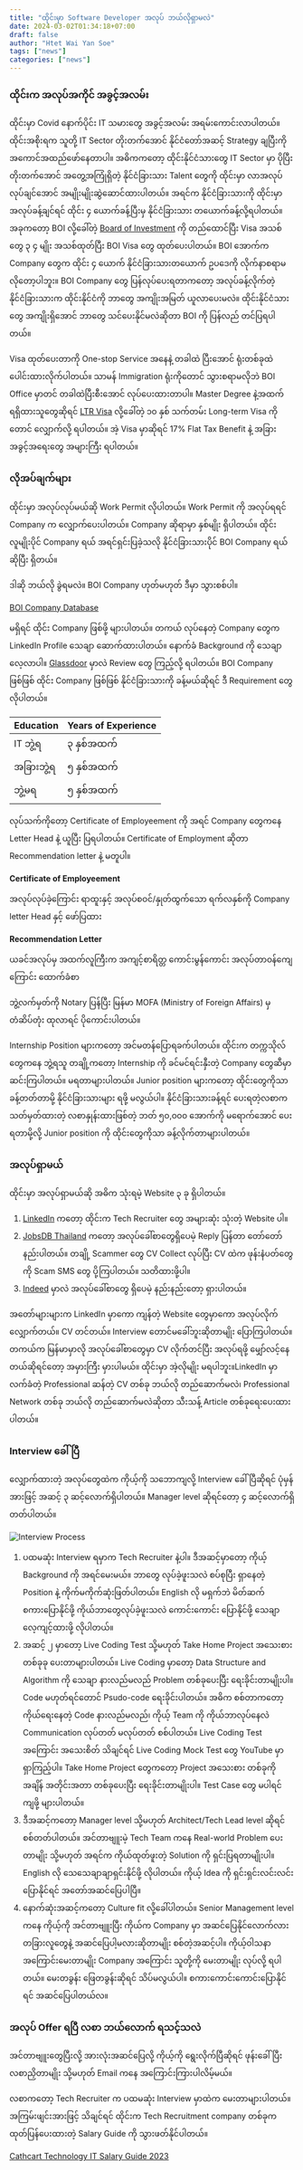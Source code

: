 ```yaml
---
title: "ထိုင်းမှာ Software Developer အလုပ် ဘယ်လိုရှာမလဲ"
date: 2024-03-02T01:34:18+07:00
draft: false
author: "Htet Wai Yan Soe"
tags: ["news"]
categories: ["news"]
---
```

### ထိုင်းက အလုပ်အကိုင် အခွင့်အလမ်း
ထိုင်းမှာ Covid နောက်ပိုင်း IT သမားတွေ အခွင့်အလမ်း အရမ်းကောင်းလာပါတယ်။ ထိုင်းအစိုးရက သူတို့ IT Sector တိုးတက်အောင် နိုင်ငံတော်အဆင့် Strategy ချပြီးကို အကောင်အထည်ဖော်နေတာပါ။ အဓိကကတော့ ထိုင်းနိုင်ငံသားတွေ IT Sector မှာ ပိုပြီး တိုးတက်အောင် အတွေ့အကြုံရှိတဲ့ နိုင်ငံခြားသား Talent တွေကို ထိုင်းမှာ လာအလုပ်လုပ်ချင်အောင် အမျိုးမျိုးဆွဲဆောင်ထားပါတယ်။ အရင်က နိုင်ငံခြားသားကို ထိုင်းမှာအလုပ်ခန့်ချင်ရင် ထိုင်း ၄ ယောက်ခန့်ပြီးမှ နိုင်ငံခြားသား တယောက်ခန့်လို့ရပါတယ်။ အခုကတော့ BOI လို့ခေါ်တဲ့ [Board of Investment](https://www.boi.go.th/en/index/) ကို တည်ထောင်ပြီး Visa အသစ်တွေ ၃ ၄ မျိုး အသစ်ထုတ်ပြီး BOI Visa တွေ ထုတ်ပေးပါတယ်။ BOI အောက်က Company တွေက ထိုင်း ၄ ယောက် နိုင်ငံခြားသားတယောက် ဥပဒေကို လိုက်နာစရာမလိုတော့ပါဘူး။ BOI Company တွေ ပြန်လုပ်ပေးရတာကတော့ အလုပ်ခန့်လိုက်တဲ့ နိုင်ငံခြားသားက ထိုင်းနိုင်ငံကို ဘာတွေ အကျိုးအမြတ် ယူလာပေးမလဲ။ ထိုင်းနိုင်ငံသားတွေ အကျိုးရှိအောင် ဘာတွေ သင်ပေးနိုင်မလဲဆိုတာ BOI ကို ပြန်လည် တင်ပြရပါတယ်။​

Visa ထုတ်ပေးတာကို One-stop Service အနေနဲ့ တခါထဲ ပြီးအောင် ရုံးတစ်ခုထဲ ပေါင်းထားလိုက်ပါတယ်။ သာမန် Immigration ရုံးကိုတောင် သွားစရာမလိုဘဲ BOI Office မှာတင် တခါထဲပြီးစီးအောင် လုပ်ပေးထားတာပါ။ Master Degree နဲ့အထက် ရရှိထားသူတွေဆိုရင် [LTR Visa](https://thaievisa.go.th/visa/ltr-visa) လို့ခေါ်တဲ့ ၁၀ နှစ် သက်တမ်း Long-term Visa ကိုတောင် လျှောက်လို့ ရပါတယ်။ အဲ့ Visa မှာဆိုရင် 17% Flat Tax Benefit နဲ့ အခြား အခွင့်အရေးတွေ အများကြီး ရပါတယ်။

### လိုအပ်ချက်များ
ထိုင်းမှာ အလုပ်လုပ်မယ်ဆို Work Permit လိုပါတယ်။ Work Permit ကို အလုပ်ရရင် Company က လျှောက်ပေးပါတယ်။ Company ဆိုရာမှာ နှစ်မျိုး ရှိပါတယ်။ ထိုင်းလူမျိုးပိုင် Company ရယ် အရင်ရှင်းပြခဲ့သလို နိုင်ငံခြားသားပိုင် BOI Company ရယ်ဆိုပြီး ရှိတယ်။ 

ဒါဆို ဘယ်လို ခွဲရမလဲ။ BOI Company ဟုတ်မဟုတ် ဒီမှာ သွားစစ်ပါ။

[BOI Company Database](https://www.boi.go.th/index.php?page=form_promoted_companies&language=en)

မရှိရင် ထိုင်း Company ဖြစ်ဖို့ များပါတယ်။ တကယ် လုပ်နေတဲ့ Company တွေက LinkedIn Profile သေချာ ဆောက်ထားပါတယ်။ နောက်ခံ Background ကို သေချာလေ့လာပါ။ [Glassdoor](https://www.glassdoor.com/index.htm) မှာလဲ Review တွေ ကြည့်လို့ ရပါတယ်။ BOI Company ဖြစ်ဖြစ် ထိုင်း Company ဖြစ်ဖြစ် နိုင်ငံခြားသားကို ခန့်မယ်ဆိုရင် ဒီ Requirement တွေ လိုပါတယ်။

| Education | Years of Experience |
|:--|:--|
| IT ဘွဲ့ရ  | ၃ နှစ်အထက်|
| အခြားဘွဲ့ရ | ၅ နှစ်အထက် |
| ဘွဲ့မရ | ၅ နှစ်အထက် |

လုပ်သက်ကိုတော့ Certificate of Employeement ကို အရင် Company တွေကနေ Letter Head နဲ့ ယူပြီး ပြရပါတယ်။ Certificate of Employment ဆိုတာ Recommendation letter နဲ့ မတူပါ။

**Certificate of Employeement**

အလုပ်လုပ်ခဲ့ကြောင်း ရာထူးနှင့် အလုပ်စဝင်/နှုတ်ထွက်သော ရက်လနှစ်ကို Company letter Head နှင့် ဖော်ပြထား

**Recommendation Letter**

ယခင်အလုပ်မှ အထက်လူကြီးက အကျင့်စာရိတ္တ ကောင်းမွန်ကောင်း အလုပ်တာဝန်ကျေကြောင်း ထောက်ခံစာ

ဘွဲ့လက်မှတ်ကို Notary ပြန်ပြီး မြန်မာ MOFA (Ministry of Foreign Affairs) မှ တံဆိပ်တုံး ထုလာရင် ပိုကောင်းပါတယ်။ 

Internship Position များကတော့ အင်မတန်ပြောရခက်ပါတယ်။ ထိုင်းက တက္ကသိုလ်တွေကနေ ဘွဲ့ရသူ တချို့ကတော့ Internship ကို ခင်မင်ရင်းနှီးတဲ့ Company တွေဆီမှာ ဆင်းကြပါတယ်။​ မရတာများပါတယ်။ Junior position များကတော့ ထိုင်းတွေကိုသာ ခန့်တတ်တာမို့ နိုင်ငံခြားသားများ ရဖို့ မလွယ်ပါ။ နိုင်ငံခြားသားခန့်ရင် ပေးရတဲ့လစာက သတ်မှတ်ထားတဲ့ လစာနှုန်းထားဖြစ်တဲ့ ဘတ် ၅၀,၀၀၀ အောက်ကို မရောက်အောင် ပေးရတာမို့လို့ Junior position ကို ထိုင်းတွေကိုသာ ခန့်လိုက်တာများပါတယ်။


### အလုပ်ရှာမယ်

ထိုင်းမှာ အလုပ်ရှာမယ်ဆို အဓိက သုံးရမဲ့ Website ၃ ခု ရှိပါတယ်။

1. [LinkedIn](https://linkedin.com) ကတော့ ထိုင်းက Tech Recruiter တွေ အများဆုံး သုံးတဲ့ Website ပါ။ 
2. [JobsDB Thailand](https://th.jobsdb.com) ကတော့ အလုပ်ခေါ်စာတွေ​ ရှိပေမဲ့ Reply ပြန်တာ တော်တော် နည်းပါတယ်။ တချို့ Scammer တွေ CV Collect လုပ်ပြီး CV ထဲက ဖုန်းနံပတ်တွေကို Scam SMS တွေ ပို့ကြပါတယ်။ သတိထားဖို့ပါ။
3. [Indeed](https://th.indeed.com) မှာလဲ အလုပ်ခေါ်စာတွေ ရှိပေမဲ့ နည်းနည်းတော့​ ရှားပါတယ်။

အတော်များများက LinkedIn မှာကော ကျန်တဲ့ Website တွေမှာကော အလုပ်လိုက်လျှောက်တယ်။ CV တင်တယ်။ Interview တောင်မခေါ်ဘူးဆိုတာမျိုး ပြောကြပါတယ်။ တကယ်က မြန်မာမှာလို အလုပ်ခေါ်စာတွေမှာ CV လိုက်တင်ပြီး အလုပ်ရဖို့ မျှော်လင့်နေတယ်ဆိုရင်တော့ အမှားကြီး မှားပါမယ်။ ထိုင်းမှာ အဲ့လိုမျိုး မရပါဘူး။​ LinkedIn မှာ လက်ခံတဲ့ Professional ဆန်တဲ့ CV တစ်ခု ဘယ်လို တည်ဆောက်မလဲ၊ Professional Network တစ်ခု ဘယ်လို တည်ဆောက်မလဲဆိုတာ သီးသန့် Article တစ်ခုရေးပေးထားပါတယ်။

### Interview ခေါ်ပြီ
လျှောက်ထားတဲ့ အလုပ်တွေထဲက ကိုယ့်ကို သဘောကျလို့  Interview ခေါ်ပြီဆိုရင် ပုံမှန် အားဖြင့် အဆင့် ၃ ဆင့်လောက်ရှိပါတယ်။ Manager level ဆိုရင်တော့ ၄ ဆင့်လောက်ရှိတတ်ပါတယ်။

![Interview Process](interview-process-diagram.png)

1. ပထမဆုံး Interview ရမှာက Tech Recruiter နဲ့ပါ။ ဒီအဆင့်မှာတော့ ကိုယ့် Background ကို အရင်မေးမယ်။ ဘာတွေ လုပ်ခဲ့ဖူးသလဲ စပ်စုပြီး ရှာနေတဲ့ Position နဲ့ ကိုက်မကိုက်ဆုံးဖြတ်ပါတယ်။ English လို မရှက်ဘဲ မိတ်ဆက်စကားပြောနိုင်ဖို့ ကိုယ်ဘာတွေလုပ်ခဲ့ဖူးသလဲ ကောင်းကောင်း ပြောနိုင်ဖို့ သေချာလေ့ကျင့်ထားဖို့ လိုပါတယ်။
2. အဆင့် ၂ မှာတော့ Live Coding Test သို့မဟုတ် Take Home Project အသေးစားတစ်ခုခု ပေးတာများပါတယ်။ Live Coding မှာတော့ Data Structure and Algorithm ကို သေချာ နားလည်မလည် Problem တစ်ခုပေးပြီး ရေးခိုင်းတာမျိုးပါ။ Code မဟုတ်ရင်တောင် Psudo-code ရေးခိုင်းပါတယ်။ အဓိက စစ်တာကတော့ ကိုယ်ရေးနေတဲ့ Code နားလည်မလည်၊ ကိုယ့် Team ကို ကိုယ်ဘာလုပ်နေလဲ Communication လုပ်တတ် မလုပ်တတ် စစ်ပါတယ်။ Live Coding Test အကြောင်း အသေးစိတ် သိချင်ရင် Live Coding Mock Test တွေ YouTube မှာ ရှာကြည့်ပါ။ Take Home Project တွေကတော့ Project အသေးစား တစ်ခုကို အချိန် အတိုင်းအတာ တစ်ခုပေးပြီး ရေးခိုင်းတာမျိုးပါ။ Test Case တွေ မပါရင် ကျဖို့ များပါတယ်။
3. ဒီအဆင့်ကတော့ Manager level သို့မဟုတ် Architect/Tech Lead level ဆိုရင် စစ်တတ်ပါတယ်။ အင်တာဗျူးမဲ့ Tech Team ကနေ Real-world Problem ပေးတာမျိုး သို့မဟုတ် အရင်က ကိုယ်ထုတ်ဖူးတဲ့ Solution ကို ရှင်းပြရတာမျိုးပါ။ English လို သေသေချာချာ​ရှင်းနိုင်ဖို့ လိုပါတယ်။ ကိုယ့် Idea ကို ရှင်းရှင်းလင်းလင်း ပြောနိုင်ရင် အတော်အဆင်ပြေပါပြီ။
4. နောက်ဆုံးအဆင့်ကတော့ Culture fit လို့ခေါ်ပါတယ်။ Senior Management level ကနေ ကိုယ့်ကို အင်တာဗျူးပြီး ကိုယ်က Company မှာ အဆင်ပြေနိုင်လောက်လား တခြားလူတွေနဲ့ အဆင်ပြေပါ့မလားဆိုတာမျိုး စစ်တဲ့အဆင့်ပါ။ ကိုယ့်ဝါသနာအကြောင်းမေးတာမျိုး Company အကြောင်း သူတို့ကို မေးတာမျိုး လုပ်လို့ ရပါတယ်။ မေးတခွန်း ဖြေတခွန်းဆိုရင် သိပ်မလွယ်ပါ။ စကားကောင်းကောင်းပြောနိုင်ရင် အဆင်ပြေပါတယ်လ။

### အလုပ် Offer ရပြီ လစာ ဘယ်လောက် ရသင့်သလဲ
အင်တာဗျူးတွေပြီးလို့ အားလုံးအဆင်ပြေလို့ ကိုယ့်ကို ရွေးလိုက်ပြီဆိုရင် ဖုန်းခေါ်ပြီး လစာညှိတာမျိုး သို့မဟုတ် Email ကနေ အကြောင်းကြားပါလိမ့်မယ်။​

လစာကတော့ Tech Recruiter က ပထမဆုံး Interview မှာထဲက မေးတာများပါတယ်။​ အကြမ်းဖျင်းအားဖြင့် သိချင်ရင် ထိုင်းက Tech Recruitment company တစ်ခုက ထုတ်ပြန်ပေးထားတဲ့ Salary Guide ကို သွားဖတ်နိုင်ပါတယ်။

[Cathcart Technology IT Salary Guide 2023](https://cathcarttechnology.co.th/wp-content/uploads/2023/05/Cathcart-Technology_IT-Salary-Guide-2023.pdf)
